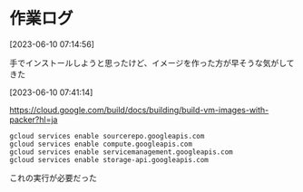 # 作業ログ

[2023-06-10 07:14:56]

手でインストールしようと思ったけど、イメージを作った方が早そうな気がしてきた

[2023-06-10 07:41:14]

https://cloud.google.com/build/docs/building/build-vm-images-with-packer?hl=ja

```
gcloud services enable sourcerepo.googleapis.com
gcloud services enable compute.googleapis.com
gcloud services enable servicemanagement.googleapis.com
gcloud services enable storage-api.googleapis.com
```

これの実行が必要だった

